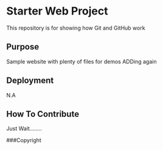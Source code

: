 # Starter Web Project

This repository is for showing how Git and GitHub work

## Purpose

Sample website with plenty of files for demos
ADDing again

## Deployment

N.A

## How To Contribute

Just Wait........

###Copyright

